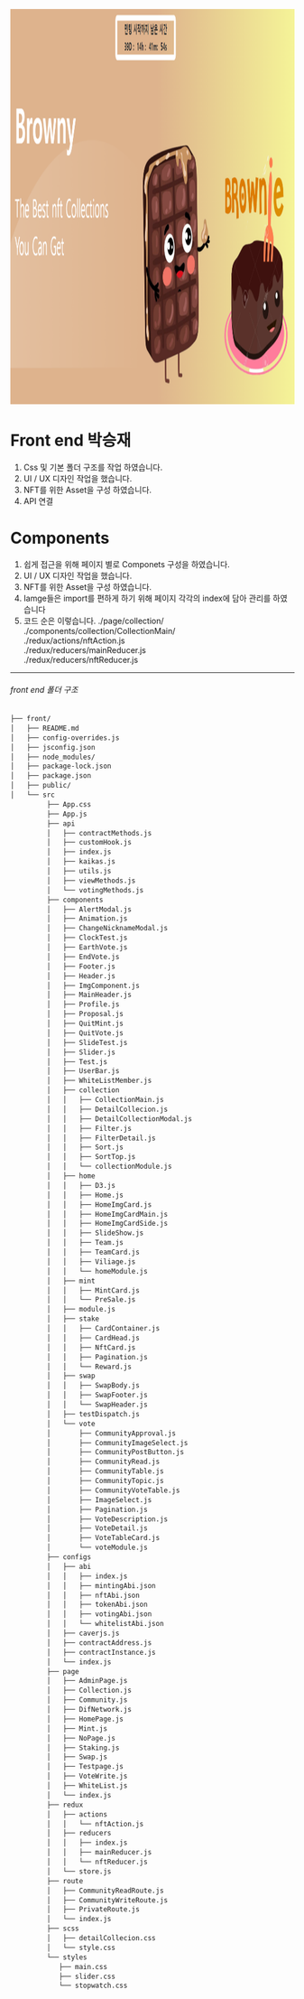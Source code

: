 <img src="https://github.com/Kyungil-HashBrand-Brownie/main/blob/feature_njh/docs/images/title.png" width="100%" height="700px" title="" alt="RubberDuck"></img><br/>


Front end 박승재
=============
1. Css 및 기본 폴더 구조를 작업 하였습니다.
2. UI / UX 디자인 작업을 했습니다.
3. NFT를 위한 Asset을 구성 하였습니다.
4. API 연결





Components
=============
1. 쉽게 접근을 위해 페이지 별로 Componets 구성을 하였습니다.
2. UI / UX 디자인 작업을 했습니다.
3. NFT를 위한 Asset을 구성 하였습니다.
4. Iamge들은 import를 편하게 하기 위해 페이지 각각의 index에 담아 관리를 하였습니다
5. 코드 순은 이렇습니다.
./page/collection/ <br/>
./components/collection/CollectionMain/ <br/>
./redux/actions/nftAction.js <br/>
./redux/reducers/mainReducer.js<br/>
./redux/reducers/nftReducer.js<br/>



---------------------------------------


###### front end 폴더 구조


```bash
├── front/
│   ├── README.md
│   ├── config-overrides.js
│   ├── jsconfig.json
│   ├── node_modules/
│   ├── package-lock.json
│   ├── package.json
│   ├── public/
│   └── src
         ├── App.css
         ├── App.js
         ├── api
         │   ├── contractMethods.js
         │   ├── customHook.js
         │   ├── index.js
         │   ├── kaikas.js
         │   ├── utils.js
         │   ├── viewMethods.js
         │   └── votingMethods.js
         ├── components
         │   ├── AlertModal.js
         │   ├── Animation.js
         │   ├── ChangeNicknameModal.js
         │   ├── ClockTest.js
         │   ├── EarthVote.js
         │   ├── EndVote.js
         │   ├── Footer.js
         │   ├── Header.js
         │   ├── ImgComponent.js
         │   ├── MainHeader.js
         │   ├── Profile.js
         │   ├── Proposal.js
         │   ├── QuitMint.js
         │   ├── QuitVote.js
         │   ├── SlideTest.js
         │   ├── Slider.js
         │   ├── Test.js
         │   ├── UserBar.js
         │   ├── WhiteListMember.js
         │   ├── collection
         │   │   ├── CollectionMain.js
         │   │   ├── DetailCollecion.js
         │   │   ├── DetailCollectionModal.js
         │   │   ├── Filter.js
         │   │   ├── FilterDetail.js
         │   │   ├── Sort.js
         │   │   ├── SortTop.js
         │   │   └── collectionModule.js
         │   ├── home
         │   │   ├── D3.js
         │   │   ├── Home.js
         │   │   ├── HomeImgCard.js
         │   │   ├── HomeImgCardMain.js
         │   │   ├── HomeImgCardSide.js
         │   │   ├── SlideShow.js
         │   │   ├── Team.js
         │   │   ├── TeamCard.js
         │   │   ├── Viliage.js
         │   │   └── homeModule.js
         │   ├── mint
         │   │   ├── MintCard.js
         │   │   └── PreSale.js
         │   ├── module.js
         │   ├── stake
         │   │   ├── CardContainer.js
         │   │   ├── CardHead.js
         │   │   ├── NftCard.js
         │   │   ├── Pagination.js
         │   │   └── Reward.js
         │   ├── swap
         │   │   ├── SwapBody.js
         │   │   ├── SwapFooter.js
         │   │   └── SwapHeader.js
         │   ├── testDispatch.js
         │   └── vote
         │       ├── CommunityApproval.js
         │       ├── CommunityImageSelect.js
         │       ├── CommunityPostButton.js
         │       ├── CommunityRead.js
         │       ├── CommunityTable.js
         │       ├── CommunityTopic.js
         │       ├── CommunityVoteTable.js
         │       ├── ImageSelect.js
         │       ├── Pagination.js
         │       ├── VoteDescription.js
         │       ├── VoteDetail.js
         │       ├── VoteTableCard.js
         │       └── voteModule.js
         ├── configs
         │   ├── abi
         │   │   ├── index.js
         │   │   ├── mintingAbi.json
         │   │   ├── nftAbi.json
         │   │   ├── tokenAbi.json
         │   │   ├── votingAbi.json
         │   │   └── whitelistAbi.json
         │   ├── caverjs.js
         │   ├── contractAddress.js
         │   ├── contractInstance.js
         │   └── index.js
         ├── page
         │   ├── AdminPage.js
         │   ├── Collection.js
         │   ├── Community.js
         │   ├── DifNetwork.js
         │   ├── HomePage.js
         │   ├── Mint.js
         │   ├── NoPage.js
         │   ├── Staking.js
         │   ├── Swap.js
         │   ├── Testpage.js
         │   ├── VoteWrite.js
         │   ├── WhiteList.js
         │   └── index.js
         ├── redux
         │   ├── actions
         │   │   └── nftAction.js
         │   ├── reducers
         │   │   ├── index.js
         │   │   ├── mainReducer.js
         │   │   └── nftReducer.js
         │   └── store.js
         ├── route
         │   ├── CommunityReadRoute.js
         │   ├── CommunityWriteRoute.js
         │   ├── PrivateRoute.js
         │   └── index.js
         ├── scss
         │   ├── detailCollecion.css
         │   └── style.css
         └── styles
            ├── main.css
            ├── slider.css
            └── stopwatch.css